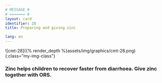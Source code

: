```yaml
---
# MESSAGE #
# ======= #
layout: card
identifier: 28
title: Preparing and giving zinc

lang: en
---
```


![cmt-28]({% render_depth %}assets/img/graphics/cmt-28.png){:class="my-img-class"}

### Zinc helps children to recover faster from diarrhoea. Give zinc together with ORS.
